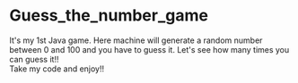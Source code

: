 # Guess_the_number_game
It's my 1st Java game. Here machine will generate a random number between 0 and 100 and you have to guess it. Let's see how many times you can guess it!!
<br>
Take my code and enjoy!!
